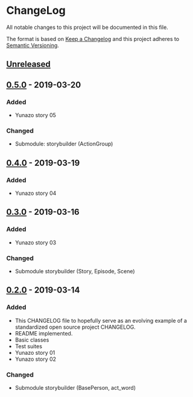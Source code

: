 # ChangeLog
All notable changes to this project will be documented in this file.

The format is based on [Keep a Changelog](http://keepachangelog.com/en/1.0.0/)
and this project adheres to [Semantic Versioning](http://semver.org/spec/v2.0.0.html).

## [Unreleased]

## [0.5.0] - 2019-03-20
### Added
- Yunazo story 05
### Changed
- Submodule: storybuilder (ActionGroup)

## [0.4.0] - 2019-03-19
### Added
- Yunazo story 04

## [0.3.0] - 2019-03-16
### Added
- Yunazo story 03
### Changed
- Submodule storybuilder (Story, Episode, Scene)

## [0.2.0] - 2019-03-14
### Added
- This CHANGELOG file to hopefully serve as an evolving example of a standardized open source project CHANGELOG.
- README implemented.
- Basic classes
- Test suites
- Yunazo story 01
- Yunazo story 02
### Changed
- Submodule storybuilder (BasePerson, act_word)

[Unreleased]: https://github.com/nagisc007/prj_kakuyomu/compare/v0.5.0...HEAD
[0.5.0]: https://github.com/nagisc007/prj_kakuyomu/releases/v0.5.0
[0.4.0]: https://github.com/nagisc007/prj_kakuyomu/releases/v0.4.0
[0.3.0]: https://github.com/nagisc007/prj_kakuyomu/releases/v0.3.0
[0.2.0]: https://github.com/nagisc007/prj_kakuyomu/releases/v0.2.0
